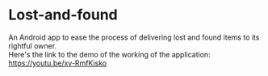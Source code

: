 # Lost-and-found
An Android app to ease the process of delivering lost and found items to its rightful owner. </br>
Here's the link to the demo of the working of the application: https://youtu.be/xv-RmfKisko
